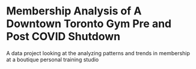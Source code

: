 # Membership Analysis of A Downtown Toronto Gym Pre and Post COVID Shutdown
A data project looking at the analyzing patterns and trends in membership at a boutique personal training studio 


